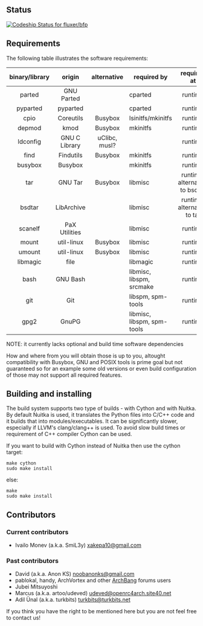 ## Status

[ ![Codeship Status for fluxer/bfp](https://codeship.com/projects/123e70d0-af99-0132-594f-5edd39caaea8/status?branch=master)](https://codeship.com/projects/69262)

## Requirements

The following table illustrates the software requirements:

| binary/library |     origin    |  alternative  |        required by         |           required at          |
|:--------------:|:-------------:|:-------------:|----------------------------|:------------------------------:|
|     parted     |   GNU Parted  |               |           cparted          |             runtime            |
|    pyparted    |    pyparted   |               |           cparted          |             runtime            |
|      cpio      |   Coreutils   |    Busybox    |      lsinitfs/mkinitfs     |             runtime            |
|     depmod     |      kmod     |    Busybox    |          mkinitfs          |             runtime            |
|    ldconfig    | GNU C Library | uClibc, musl? |                            |             runtime            |
|      find      |   Findutils   |    Busybox    |          mkinitfs          |             runtime            |
|     busybox    |    Busybox    |               |          mkinitfs          |             runtime            |
|       tar      |    GNU Tar    |    Busybox    |           libmisc          | runtime, alternative to bsdtar |
|     bsdtar     |   LibArchive  |               |           libmisc          |   runtime, alternative to tar  |
|     scanelf    | PaX Utilities |               |           libmisc          |             runtime            |
|      mount     |   util-linux  |    Busybox    |           libmisc          |             runtime            |
|     umount     |   util-linux  |    Busybox    |           libmisc          |             runtime            |
|    libmagic    |      file     |               |          libmagic          |             runtime            |
|      bash      |    GNU Bash   |               |  libmisc, libspm, srcmake  |             runtime            |
|       git      |      Git      |               |      libspm, spm-tools     |             runtime            |
|      gpg2      |     GnuPG     |               | libmisc, libspm, spm-tools |             runtime            |

NOTE: it currently lacks optional and build time software dependencies

How and where from you will obtain those is up to you, altought compatibility
with Busybox, GNU and POSIX tools is prime goal but not guaranteed so for an
example some old versions or even build configuration of those may not support
all required features.

## Building and installing

The build system supports two type of builds - with Cython and with Nuitka.
By default Nuitka is used, it translates the Python files into C/C++ code and
it builds that into modules/executables. It can be significantly slower,
especially if LLVM's clang/clang++ is used. To avoid slow build times or
requirement of C++ compiler Cython can be used.

If you want to build with Cython instead of Nuitka then use the cython target:

```
make cython
sudo make install
```

else:

```
make
sudo make install
```

## Contributors

### Current contributors

- Ivailo Monev (a.k.a. SmiL3y) <xakepa10@gmail.com>

### Past contributors

- David (a.k.a. Anon KS) <noobanonks@gmail.com>
- pablokal, handy, ArchVortex and other [ArchBang](http://www.archbang.org/)
forums users
- Jubei Mitsuyoshi
- Marcus (a.k.a. artoo/udeved) <udeved@openrc4arch.site40.net>
- Adil Ünal (a.k.a. turkbits) <turkbits@turkbits.net>

If you think you have the right to be mentioned here but you are not feel free
to contact us!
